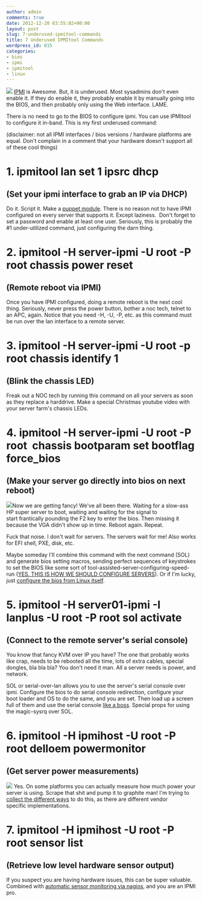 ```yaml
---
author: admin
comments: true
date: 2012-12-20 03:55:02+00:00
layout: post
slug: 7-underused-ipmitool-commands
title: 7 Underused IPMItool Commands
wordpress_id: 815
categories:
- bios
- ipmi
- ipmitool
- linux
---
```


![](/uploads/interesting-ipmi-239x300.jpg)
[IPMI](http://en.wikipedia.org/wiki/Intelligent_Platform_Management_Interface) is Awesome. But, it is underused. Most sysadmins don't even enable it. If they do enable it, they probably enable it by manually going into the BIOS, and then probably only using the Web interface. LAME.

There is no need to go to the BIOS to configure ipmi. You can use IPMItool to configure it in-band. This is my first underused command:

(disclaimer: not all IPMI interfaces / bios versions / hardware platforms are equal. Don't complain in a comment that your hardware doesn't support all of these cool things)


# 1. ipmitool lan set 1 ipsrc dhcp




## (Set your ipmi interface to grab an IP via DHCP)


Do it. Script it. Make a [puppet module](https://github.com/zoide/puppet-ipmi/). There is no reason not to have IPMI configured on every server that supports it. Except laziness.  Don't forget to set a password and enable at least one user. Seriously, this is probably the #1 under-utilized command, just configuring the darn thing.


# 2. ipmitool -H server-ipmi -U root -P root chassis power reset




## (Remote reboot via IPMI)


Once you have IPMI configured, doing a remote reboot is the next cool thing. Seriously, never press the power button, bother a noc tech, telnet to an APC, again. Notice that you need -H, -U, -P, etc. as this command must be run over the lan interface to a remote server.


# 3. ipmitool -H server-ipmi -U root -p root chassis identify 1




## (Blink the chassis LED)


Freak out a NOC tech by running this command on all your servers as soon as they replace a harddrive. Make a special Christmas youtube video with your server farm's chassis LEDs.


# 4. ipmitool -H server-ipmi -U root -P root  chassis bootparam set bootflag force_bios




## (Make your server go directly into bios on next reboot)


[![](/uploads/morpheus-ipmi-300x300.jpg)](/uploads/morpheus-ipmi.jpg)Now we are getting fancy! We've all been there. Waiting for a slow-ass HP super server to boot, waiting and waiting for the signal to start frantically pounding the F2 key to enter the bios. Then missing it because the VGA didn't show up in time. Reboot again. Repeat.

Fuck that noise. I don't wait for servers. The servers wait for me! Also works for EFI shell, PXE, disk, etc.

Maybe someday I'll combine this command with the next command (SOL) and generate bios setting macros, sending perfect sequences of keystrokes to set the BIOS like some sort of tool-assisted-server-configuring-speed-run ([YES. THIS IS HOW WE SHOULD CONFIGURE SERVERS](https://www.youtube.com/watch?v=L_AerCVhoTM)). Or if I'm lucky, just [configure the bios from Linux itself](https://wiki.xkyle.com/Configuing_BIOS_From_Linux).


# 5. ipmitool -H server01-ipmi -I lanplus -U root -P root sol activate




## (Connect to the remote server's serial console)


You know that fancy KVM over IP you have? The one that probably works like crap, needs to be rebooted all the time, lots of extra cables, special dongles, bla bla bla? You don't need it man. All a server needs is power, and network.

SOL or serial-over-lan allows you to use the server's serial console over ipmi. Configure the bios to do serial console redirection, configure your boot loader and OS to do the same, and you are set. Then load up a screen full of them and use the serial console [like a boss](https://wiki.xkyle.com/IPMI_Serial_Over_Lan#Like_a_Boss). Special props for using the magic-sysrq over SOL.


# 6. ipmitool -H ipmihost -U root -P root delloem powermonitor




## (Get server power measurements)


[![](/uploads/already-killawatt-300x300.jpg)](/uploads/already-killawatt.jpg)
Yes. On some platforms you can actually measure how much power your server is using. Scrape that shit and pump it to graphite man! I'm trying to [collect the different ways](https://wiki.xkyle.com/IPMI_Power_Measurement) to do this, as there are different vendor specific implementations.


# 7. ipmitool -H ipmihost -U root -P root sensor list




## (Retrieve low level hardware sensor output)


If you suspect you are having hardware issues, this can be super valuable. Combined with [automatic sensor monitoring via nagios](http://exchange.nagios.org/directory/Plugins/Hardware/Server-Hardware/IPMI-Sensor-Monitoring-Plugin/details), and you are an IPMI pro.
